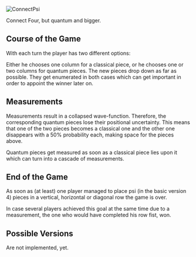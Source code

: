 ![ConnectPsi](https://i.imgur.com/LIXlSg5.png)

Connect Four, but quantum and bigger.

## Course of the Game

With each turn the player has two different options: 

Either he chooses one column for a classical piece, 
or he chooses one or two columns for quantum pieces.
The new pieces drop down as far as possible. They get enumerated
in both cases which can get important in order to appoint the winner later on. 

## Measurements

Measurements result in a collapsed wave-function. 
Therefore, the corresponding quantum pieces lose their positional uncertainty.
This means that one of the two pieces becomes a classical one and the other 
one disappears with a 50% probability each, making space for the pieces above.

Quantum pieces get measured as soon as a classical piece lies upon it which
can turn into a cascade of measurements. 

## End of the Game

As soon as (at least) one player managed to place psi (in the basic version 4)
pieces in a vertical, horizontal or diagonal row the game is over. 

In case several players achieved this goal at the same time due to a measurement,
the one who would have completed his row fist, won.  

## Possible Versions

Are not implemented, yet. 